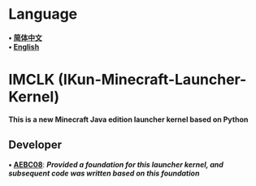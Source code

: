 # Language
**• [简体中文](https://github.com/AEBC08/IMCLK/blob/main/README.md)**  
**• [English](https://github.com/AEBC08/IMCLK/blob/main/README_English.md)**
# IMCLK (IKun-Minecraft-Launcher-Kernel)
**This is a new Minecraft Java edition launcher kernel based on Python**
## Developer
**• [AEBC08](https://github.com/AEBC08)**: ***Provided a foundation for this launcher kernel, and subsequent code was written based on this foundation***
